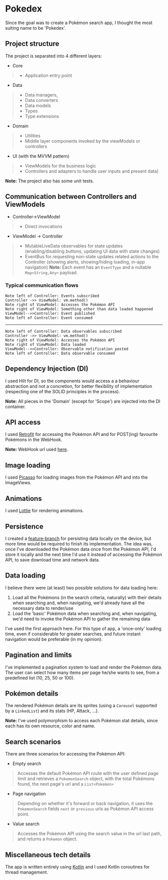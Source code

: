 # Pokedex

Since the goal was to create a Pokémon search app, I thought the most suiting name to be 'Pokedex'.

## Project structure
The project is separated into 4 different layers:
- Core
>- Application entry point
- Data
>- Data managers, 
>- Data converters
>- Data models
>- Types
>- Type extensions
- Domain
>- Utilities
>- Middle layer components invoked by the viewModels or controllers
- UI (with the MVVM pattern)
>- ViewModels for the business logic
>- Controllers and adapters to handle user inputs and present data)

**Note:** The project also has some unit tests.

## Communication between Controllers and ViewModels
- Controller->ViewModel 
>- Direct invocations
- ViewModel -> Controller
>- MutableLiveData observables for state updates (enabling/disabling buttons, updating UI data with state changes)
>- EventBus for requesting non-state updates related actions to the Controller (showing alerts, showing/hiding loading, in-app navigation)
**Note:** Each event has an `EventType` and a nullable `Map<String,Any>` payload.

### Typical communication flows
```sequenceDiagram
Note left of Controller: Events subscribed
Controller ->> ViewModel: vm.method()
Note right of ViewModel: Accesses the Pokémon API
Note right of ViewModel: Something other than data loaded happened
ViewModel-->>Controller: Event published
Note left of Controller: Event consumed
```
_____
```sequenceDiagram
Note left of Controller: Data observables subscribed
Controller ->> ViewModel: vm.method()
Note right of ViewModel: Accesses the Pokémon API
Note right of ViewModel: Data loaded
ViewModel-->>Controller: Observable notification posted
Note left of Controller: Data observable consumed

```


## Dependency Injection (DI)
I used Hilt for DI, so the components would access a a behaviour abstraction and not a concretion, for better flexibility of implementation (respecting one of the SOLID principles in the process).

**Note:** All pieces in the 'Domain' (except for 'Scope') are injected into the DI container.

## API access
I used [Retrofit](https://square.github.io/retrofit/) for accessing the Pokémon API and for POST(ing)  favourite Pokémons in the WebHook.

**Note:** WebHook url used [here](https://webhook.site./#!/c198ff0a-488a-4238-999e-36673d6e9654/f2d5da8d-476e-4e41-b56b-71f0fe06eb1c/1).

## Image loading
I used [Picasso](https://square.github.io/picasso/) for loading images from the Pokémon API and into the ImageViews.

## Animations
I used [Lottie](https://github.com/airbnb/lottie-android) for rendering animations.

## Persistence
I created a [feature-branch](https://github.com/mganchas/Pokedex/tree/feature/adding-persistence) for persisting data locally on the device, but more time would be required to finish its implementation.
The idea was, once I've downloaded the Pokémon data once from the Pokémon API, I'd store it locally and the next time I'd use it instead of accessing the Pokémon API, to save download time and network data.

## Data loading
I believe there were (at least) two possible solutions for data loading here:
1. Load all the Pokémons (in the search criteria, naturally) with their details when searching and, when navigating, we'd already have all the necessary data to render/use
2. Load the 'basic' Pokémon data when searching and, when navigating, we'd need to invoke the Pokémon API to gather the remaining data

I've used the first approach here. 
For this type of app, a 'once-only' loading time, even if considerable for greater searches, and future instant navigation would be preferable (in my opinion).

## Pagination and limits
I've implemented a pagination system to load and render the Pokémon data.
The user can select how many items per page he/she wants to see, from a predefined list (10, 25, 50 or 100).

## Pokémon details
The rendered Pokémon details are its sprites (using a `Carousel` supported by a `LinkedList`) and its stats (HP, Attack, ...).

**Note:** I've used polymorphism to access each Pokémon stat details, since each has its own resource, color and name.

## Search scenarios
There are three scenarios for accessing the Pokémon API:
- Empty search
> Accesses the default Pokémon API route with the user defined page limit and retrieves a `PokemonSearch` object, with the total Pokémons found, the next page's url and a `List<Pokemon>` 
- Page navigation
> Depending on whether it's forward or back navigation, it uses the `PokemonSearch` fields `next` or  `previous` urls as Pokémon API access point.
- Value search
> Accesses the Pokémon API using the search value in the url last path, and returns a `Pokemon` object.

## Miscellaneous tech details
The app is written entirely using [Kotlin](https://kotlinlang.org/) and I used Kotlin coroutines for thread management.
